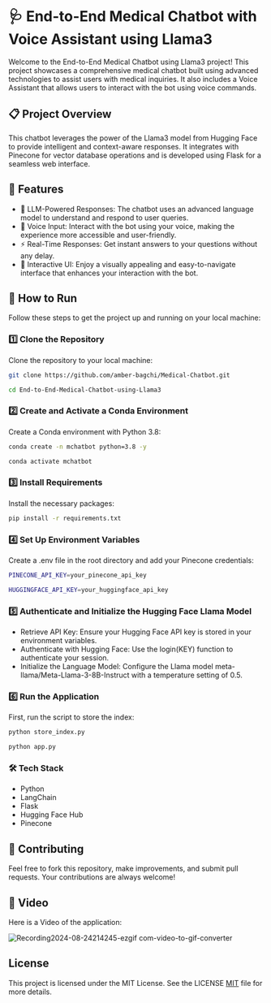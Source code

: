 # 🩺 End-to-End Medical Chatbot with Voice Assistant using Llama3
Welcome to the End-to-End Medical Chatbot using Llama3 project! This project showcases a comprehensive medical chatbot built using advanced technologies to assist users with medical inquiries. It also includes a Voice Assistant that allows users to interact with the bot using voice commands.

## 📋 Project Overview
This chatbot leverages the power of the Llama3 model from Hugging Face to provide intelligent and context-aware responses. It integrates with Pinecone for vector database operations and is developed using Flask for a seamless web interface.

## 🎯 Features
- 🧠 LLM-Powered Responses: The chatbot uses an advanced language model to understand and respond to user queries.
- 🎤 Voice Input: Interact with the bot using your voice, making the experience more accessible and user-friendly.
- ⚡ Real-Time Responses: Get instant answers to your questions without any delay.
- 💬 Interactive UI: Enjoy a visually appealing and easy-to-navigate interface that enhances your interaction with the bot.

## 🚀 How to Run
Follow these steps to get the project up and running on your local machine:

### 1️⃣ Clone the Repository
Clone the repository to your local machine:
```bash
git clone https://github.com/amber-bagchi/Medical-Chatbot.git
```
```bash
cd End-to-End-Medical-Chatbot-using-Llama3

```

### 2️⃣ Create and Activate a Conda Environment
Create a Conda environment with Python 3.8:
```bash
conda create -n mchatbot python=3.8 -y
```
```bash
conda activate mchatbot
```

### 3️⃣ Install Requirements
Install the necessary packages:
```bash
pip install -r requirements.txt
```

### 4️⃣ Set Up Environment Variables
Create a .env file in the root directory and add your Pinecone credentials:
```bash
PINECONE_API_KEY=your_pinecone_api_key
```
```bash
HUGGINGFACE_API_KEY=your_huggingface_api_key
```

### 5️⃣ Authenticate and Initialize the Hugging Face Llama Model
- Retrieve API Key: Ensure your Hugging Face API key is stored in your environment variables.
- Authenticate with Hugging Face: Use the login(KEY) function to authenticate your session.
- Initialize the Language Model: Configure the Llama model meta-llama/Meta-Llama-3-8B-Instruct with a temperature setting of 0.5.

### 6️⃣ Run the Application
First, run the script to store the index:
```bash
python store_index.py
```
```bash
python app.py
```
### 🛠 Tech Stack
- Python
- LangChain
- Flask
- Hugging Face Hub
- Pinecone

## 🤝 Contributing
Feel free to fork this repository, make improvements, and submit pull requests. Your contributions are always welcome!

## 📸 Video

Here is a Video of the application:

![Recording2024-08-24214245-ezgif com-video-to-gif-converter](https://github.com/user-attachments/assets/83ffabe6-36d2-49fc-bcac-7e97f4a9c692)

## License

This project is licensed under the MIT License. See the LICENSE
[MIT](https://choosealicense.com/licenses/mit/) file for more details.
